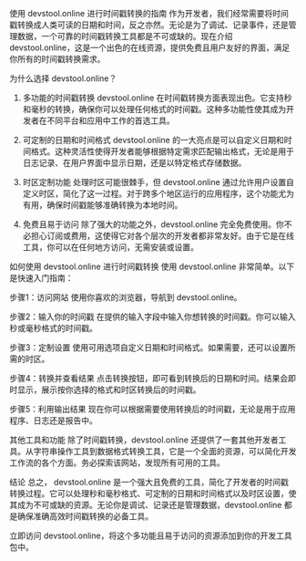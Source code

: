 使用 devstool.online 进行时间戳转换的指南
作为开发者，我们经常需要将时间戳转换成人类可读的日期和时间，反之亦然。无论是为了调试、记录事件，还是管理数据，一个可靠的时间戳转换工具都是不可或缺的。现在介绍 devstool.online，这是一个出色的在线资源，提供免费且用户友好的界面，满足你所有的时间戳转换需求。

为什么选择 devstool.online？
1. 多功能的时间戳转换
devstool.online 在时间戳转换方面表现出色。它支持秒和毫秒的转换，确保你可以处理任何格式的时间戳。这种多功能性使其成为开发者在不同平台和应用中工作的首选工具。

2. 可定制的日期和时间格式
devstool.online 的一大亮点是可以自定义日期和时间格式。这种灵活性使得开发者能够根据特定需求匹配输出格式，无论是用于日志记录、在用户界面中显示日期，还是以特定格式存储数据。

3. 时区定制功能
处理时区可能很棘手，但 devstool.online 通过允许用户设置自定义时区，简化了这一过程。对于跨多个地区运行的应用程序，这个功能尤为有用，确保时间戳能够准确转换为本地时间。

4. 免费且易于访问
除了强大的功能之外，devstool.online 完全免费使用。你不必担心订阅或费用，这使得它对各个层次的开发者都非常友好。由于它是在线工具，你可以在任何地方访问，无需安装或设置。

如何使用 devstool.online 进行时间戳转换
使用 devstool.online 非常简单。以下是快速入门指南：

步骤1：访问网站
使用你喜欢的浏览器，导航到 devstool.online。

步骤2：输入你的时间戳
在提供的输入字段中输入你想转换的时间戳。你可以输入秒或毫秒格式的时间戳。

步骤3：定制设置
使用可用选项自定义日期和时间格式。如果需要，还可以设置所需的时区。

步骤4：转换并查看结果
点击转换按钮，即可看到转换后的日期和时间。结果会即时显示，展示按你选择的格式和时区转换后的时间戳。

步骤5：利用输出结果
现在你可以根据需要使用转换后的时间戳，无论是用于应用程序、日志还是报告中。

其他工具和功能
除了时间戳转换，devstool.online 还提供了一套其他开发者工具。从字符串操作工具到数据格式转换工具，它是一个全面的资源，可以简化开发工作流的各个方面。务必探索该网站，发现所有可用的工具。

结论
总之， devstool.online 是一个强大且免费的工具，简化了开发者的时间戳转换过程。它可以处理秒和毫秒格式、可定制的日期和时间格式以及时区设置，使其成为不可或缺的资源。无论你是调试、记录还是管理数据，devstool.online 都是确保准确高效时间戳转换的必备工具。

立即访问 devstool.online，将这个多功能且易于访问的资源添加到你的开发工具包中。